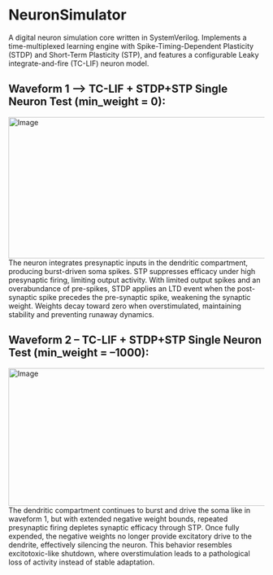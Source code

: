 # NeuronSimulator
A digital neuron simulation core written in SystemVerilog. Implements a time-multiplexed learning engine with Spike-Timing-Dependent Plasticity (STDP) and Short-Term Plasticity (STP), and features a configurable Leaky integrate-and-fire (TC-LIF) neuron model.

## Waveform 1 –> TC-LIF + STDP+STP Single Neuron Test (min_weight = 0):
<img width="1887" height="278" alt="Image" src="https://github.com/user-attachments/assets/1e340d15-e43a-4017-9367-6f02f33e0bcb" />
The neuron integrates presynaptic inputs in the dendritic compartment, producing burst-driven soma spikes. STP suppresses efficacy under high presynaptic firing, limiting output activity. With limited output spikes and an overabundance of pre-spikes, STDP applies an LTD event when the post-synaptic spike precedes the pre-synaptic spike, weakening the synaptic weight. Weights decay toward zero when overstimulated, maintaining stability and preventing runaway dynamics.

## Waveform 2 – TC-LIF + STDP+STP Single Neuron Test (min_weight = –1000):
<img width="1884" height="271" alt="Image" src="https://github.com/user-attachments/assets/6bca2538-3772-4730-88d6-59f6a9f971ab" />
The dendritic compartment continues to burst and drive the soma like in waveform 1, but with extended negative weight bounds, repeated presynaptic firing depletes synaptic efficacy through STP. Once fully expended, the negative weights no longer provide excitatory drive to the dendrite, effectively silencing the neuron. This behavior resembles excitotoxic-like shutdown, where overstimulation leads to a pathological loss of activity instead of stable adaptation.
